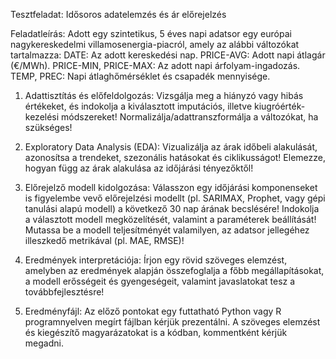 Tesztfeladat: Idősoros adatelemzés és ár előrejelzés

Feladatleírás:
Adott egy szintetikus, 5 éves napi adatsor egy európai nagykereskedelmi villamosenergia-piacról, amely az alábbi változókat tartalmazza:
DATE: Az adott kereskedési nap.
PRICE-AVG: Adott napi átlagár (€/MWh).
PRICE-MIN, PRICE-MAX: Az adott napi árfolyam-ingadozás.
TEMP, PREC: Napi átlaghőmérséklet és csapadék mennyisége.

1. Adattisztítás és előfeldolgozás:
Vizsgálja meg a hiányzó vagy hibás értékeket, és indokolja a kiválasztott imputációs, illetve kiugróérték-kezelési módszereket!
Normalizálja/adattranszformálja a változókat, ha szükséges!

2. Exploratory Data Analysis (EDA):
Vizualizálja az árak időbeli alakulását, azonosítsa a trendeket, szezonális hatásokat és ciklikusságot!
Elemezze, hogyan függ az árak alakulása az időjárási tényezőktől!

3. Előrejelző modell kidolgozása:
Válasszon egy időjárási komponenseket is figyelembe vevő előrejelzési modellt (pl. SARIMAX, Prophet, vagy gépi tanulási alapú modell) a következő 30 nap árának becslésére!
Indokolja a választott modell megközelítését, valamint a paraméterek beállítását!
Mutassa be a modell teljesítményét valamilyen, az adatsor jellegéhez illeszkedő metrikával (pl. MAE, RMSE)!

4. Eredmények interpretációja:
Írjon egy rövid szöveges elemzést, amelyben az eredmények alapján összefoglalja a főbb megállapításokat, a modell erősségeit és gyengeségeit, valamint javaslatokat tesz a továbbfejlesztésre!

5. Eredményfájl:
Az előző pontokat egy futtatható Python vagy R programnyelven megírt fájlban kérjük prezentálni. A szöveges elemzést és kiegészítő magyarázatokat is a kódban, kommentként kérjük megadni.
